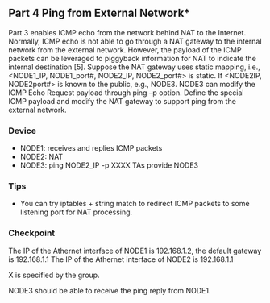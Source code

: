 ## Part 4 Ping from External Network*

Part 3 enables ICMP echo from the network behind NAT to the Internet. Normally, ICMP echo is not able to go through a NAT gateway to the internal network from the external network. However, the payload of the ICMP packets can be leveraged to piggyback information for NAT to indicate the internal destination [5]. Suppose the NAT gateway uses static mapping, i.e., <NODE1\_IP, NODE1\_port#, NODE2\_IP, NODE2\_port#> is static. If <NODE2IP, NODE2port#> is known to the public, e.g., NODE3. NODE3 can modify the ICMP Echo Request payload through ping –p option. Define the special ICMP payload and modify the NAT gateway to support ping from the external network.

### Device
- NODE1: receives and replies ICMP packets
- NODE2: NAT
- NODE3: ping NODE2\_IP -p XXXX
TAs provide NODE3

### Tips
- You can try iptables + string match to redirect ICMP packets to some listening port for NAT processing.

### Checkpoint


The IP of the Athernet interface of NODE1 is 192.168.1.2, the default gateway is 192.168.1.1
The IP of the Athernet interface of NODE2 is 192.168.1.1

X is specified by the group.

NODE3 should be able to receive the ping reply from NODE1.
